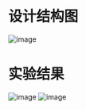 # 设计结构图
![image](https://github.com/BerserkerD/messageQueue/assets/162690240/230edbde-8563-4c5a-b6fa-088a0c97f309)

# 实验结果
![image](https://github.com/BerserkerD/messageQueue/assets/162690240/7a1ff7a7-a259-4744-a5e8-4036b4387c41)
![image](https://github.com/BerserkerD/messageQueue/assets/162690240/b64d5729-353b-4e17-9a0f-c624512fb0ba)
